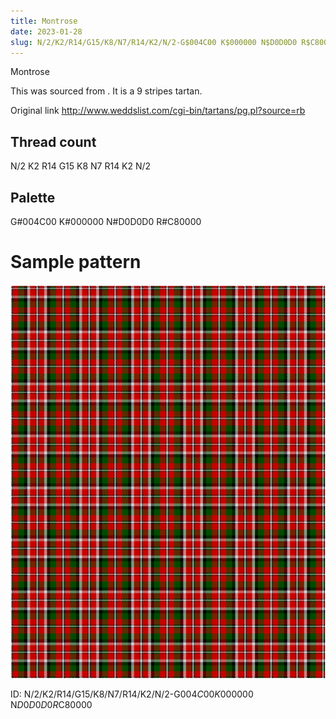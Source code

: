 ```yaml
---
title: Montrose
date: 2023-01-28
slug: N/2/K2/R14/G15/K8/N7/R14/K2/N/2-G$004C00 K$000000 N$D0D0D0 R$C80000
---
```

Montrose

This was sourced from <no value>.  It is a 9 stripes tartan.

Original link http://www.weddslist.com/cgi-bin/tartans/pg.pl?source=rb

## Thread count
N/2 K2 R14 G15 K8 N7 R14 K2 N/2

## Palette
G#004C00 K#000000 N#D0D0D0 R#C80000

# Sample pattern

![Tartan detail](tartan.png "N/2 K2 R14 G15 K8 N7 R14 K2 N/2 tartan")

ID: N/2/K2/R14/G15/K8/N7/R14/K2/N/2-G$004C00 K$000000 N$D0D0D0 R$C80000
